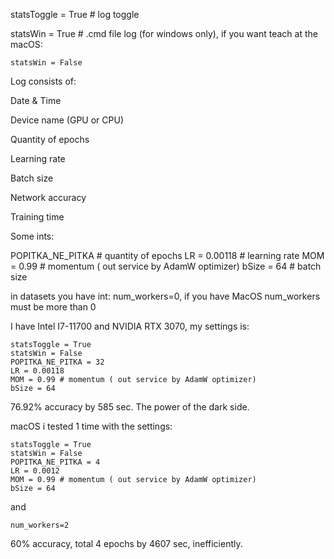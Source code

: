 statsToggle = True  # log toggle

statsWin = True  # .cmd file log (for windows only), if you want teach at the macOS:

    statsWin = False

Log consists of:

  Date & Time

  Device name (GPU or CPU)

  Quantity of epochs

  Learning rate

  Batch size

  Network accuracy

  Training time

Some ints:

POPITKA_NE_PITKA # quantity of epochs 
LR = 0.00118 # learning rate
MOM = 0.99 # momentum ( out service by AdamW optimizer)
bSize = 64 # batch size 

in datasets you have int: num_workers=0, if you have MacOS num_workers must be more than 0

I have Intel I7-11700 and NVIDIA RTX 3070, my settings is:

    statsToggle = True  
    statsWin = False  
    POPITKA_NE_PITKA = 32 
    LR = 0.00118 
    MOM = 0.99 # momentum ( out service by AdamW optimizer)
    bSize = 64 

76.92% accuracy by 585 sec. The power of the dark side.

macOS i tested 1 time with the settings:

    statsToggle = True  
    statsWin = False  
    POPITKA_NE_PITKA = 4 
    LR = 0.0012 
    MOM = 0.99 # momentum ( out service by AdamW optimizer)
    bSize = 64 

and

    num_workers=2

60% accuracy, total 4 epochs by 4607 sec, inefficiently. 
